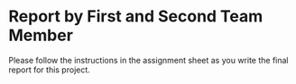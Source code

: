 # Report by First and Second Team Member

Please follow the instructions in the assignment sheet as you write the final
report for this project.
